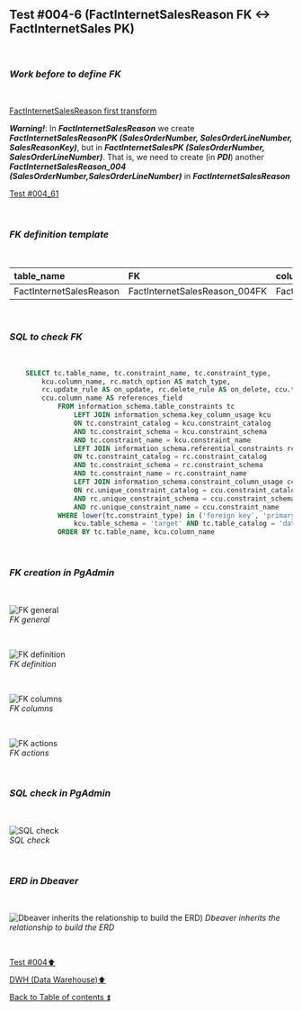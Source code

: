 ## Test #004-6 (FactInternetSalesReason FK <-> FactInternetSales PK)  

<p><br></p>

### **_Work before to define FK_**  

<p><br></p>

[FactInternetSalesReason first transform](../dbo.FactInternetSalesReason.md)

**_Warning!_**: In **_FactInternetSalesReason_** we create **_FactInternetSalesReasonPK (SalesOrderNumber, SalesOrderLineNumber, SalesReasonKey)_**, but in **_FactInternetSalesPK (SalesOrderNumber, SalesOrderLineNumber)_**. That is, we need to create (in **_PDI_**) another **_FactInternetSalesReason_004 (SalesOrderNumber,SalesOrderLineNumber)_** in **_FactInternetSalesReason_**  

[Test #004_61](t004_61.md) 


<p><br></p>

### **_FK definition template_**  

<p><br></p> 

| table_name              | FK                            | column_name                 | references_table       | PK                     | references_field    | match_type | on_delete | on_update |
| :---------------------- | :---------------------------- | :-------------------------- | :---------------       | :--------------------- | :------------------ | :--------- | :-------: | :-------: |
| FactInternetSalesReason | FactInternetSalesReason_004FK | FactInternetSalesReason_004 | FactInternetSales      | FactInternetSales_pkey | FactInternetSalesPK | full       | X         | X         |
     
<p><br></p>

### **_SQL to check FK_**  

<p><br></p>

````SQL 
	SELECT tc.table_name, tc.constraint_name, tc.constraint_type, 
		kcu.column_name, rc.match_option AS match_type, 
		rc.update_rule AS on_update, rc.delete_rule AS on_delete, ccu.table_name AS references_table,
		ccu.column_name AS references_field
			FROM information_schema.table_constraints tc
				LEFT JOIN information_schema.key_column_usage kcu
				ON tc.constraint_catalog = kcu.constraint_catalog
				AND tc.constraint_schema = kcu.constraint_schema
				AND tc.constraint_name = kcu.constraint_name
				LEFT JOIN information_schema.referential_constraints rc
				ON tc.constraint_catalog = rc.constraint_catalog
				AND tc.constraint_schema = rc.constraint_schema
				AND tc.constraint_name = rc.constraint_name
				LEFT JOIN information_schema.constraint_column_usage ccu
				ON rc.unique_constraint_catalog = ccu.constraint_catalog
				AND rc.unique_constraint_schema = ccu.constraint_schema
				AND rc.unique_constraint_name = ccu.constraint_name
			WHERE lower(tc.constraint_type) in ('foreign key', 'primary key') AND
				kcu.table_schema = 'target' AND tc.table_catalog = 'datawarehouse' AND tc.table_name= 'FactInternetSalesReason'
			ORDER BY tc.table_name, kcu.column_name
````

<p><br></p>

### **_FK creation in PgAdmin_**

<p><br></p>

![FK general](https://i.imgur.com/uPRxrPE.png)  
_FK general_  

<p><br></p>

![FK definition](https://i.imgur.com/aQCrQpq.png)  
_FK definition_  

<p><br></p>

![FK columns](https://i.imgur.com/XelaiJc.png)  
_FK columns_  

<p><br></p>

![FK actions](https://i.imgur.com/gWdkStI.png)  
_FK actions_  

<p><br></p>

### **_SQL check in PgAdmin_**

<p><br></p>

![SQL check](https://i.imgur.com/BFkd1df.png)  
_SQL check_  

<p><br></p>

### **_ERD in Dbeaver_**  

<p><br></p>

![Dbeaver inherits the relationship to build the ERD](https://i.imgur.com/LNaWVOo.png))
_Dbeaver inherits the relationship to build the ERD_

<p><br></p>

[Test #004:arrow_up:](t004.md)  

[DWH (Data Warehouse):arrow_up:](../dwh.md)  

[Back to Table of contents :arrow_double_up:](../../README.md)   